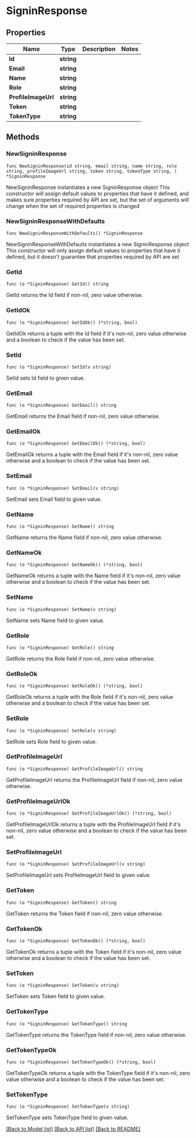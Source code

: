 # SigninResponse

## Properties

Name | Type | Description | Notes
------------ | ------------- | ------------- | -------------
**Id** | **string** |  | 
**Email** | **string** |  | 
**Name** | **string** |  | 
**Role** | **string** |  | 
**ProfileImageUrl** | **string** |  | 
**Token** | **string** |  | 
**TokenType** | **string** |  | 

## Methods

### NewSigninResponse

`func NewSigninResponse(id string, email string, name string, role string, profileImageUrl string, token string, tokenType string, ) *SigninResponse`

NewSigninResponse instantiates a new SigninResponse object
This constructor will assign default values to properties that have it defined,
and makes sure properties required by API are set, but the set of arguments
will change when the set of required properties is changed

### NewSigninResponseWithDefaults

`func NewSigninResponseWithDefaults() *SigninResponse`

NewSigninResponseWithDefaults instantiates a new SigninResponse object
This constructor will only assign default values to properties that have it defined,
but it doesn't guarantee that properties required by API are set

### GetId

`func (o *SigninResponse) GetId() string`

GetId returns the Id field if non-nil, zero value otherwise.

### GetIdOk

`func (o *SigninResponse) GetIdOk() (*string, bool)`

GetIdOk returns a tuple with the Id field if it's non-nil, zero value otherwise
and a boolean to check if the value has been set.

### SetId

`func (o *SigninResponse) SetId(v string)`

SetId sets Id field to given value.


### GetEmail

`func (o *SigninResponse) GetEmail() string`

GetEmail returns the Email field if non-nil, zero value otherwise.

### GetEmailOk

`func (o *SigninResponse) GetEmailOk() (*string, bool)`

GetEmailOk returns a tuple with the Email field if it's non-nil, zero value otherwise
and a boolean to check if the value has been set.

### SetEmail

`func (o *SigninResponse) SetEmail(v string)`

SetEmail sets Email field to given value.


### GetName

`func (o *SigninResponse) GetName() string`

GetName returns the Name field if non-nil, zero value otherwise.

### GetNameOk

`func (o *SigninResponse) GetNameOk() (*string, bool)`

GetNameOk returns a tuple with the Name field if it's non-nil, zero value otherwise
and a boolean to check if the value has been set.

### SetName

`func (o *SigninResponse) SetName(v string)`

SetName sets Name field to given value.


### GetRole

`func (o *SigninResponse) GetRole() string`

GetRole returns the Role field if non-nil, zero value otherwise.

### GetRoleOk

`func (o *SigninResponse) GetRoleOk() (*string, bool)`

GetRoleOk returns a tuple with the Role field if it's non-nil, zero value otherwise
and a boolean to check if the value has been set.

### SetRole

`func (o *SigninResponse) SetRole(v string)`

SetRole sets Role field to given value.


### GetProfileImageUrl

`func (o *SigninResponse) GetProfileImageUrl() string`

GetProfileImageUrl returns the ProfileImageUrl field if non-nil, zero value otherwise.

### GetProfileImageUrlOk

`func (o *SigninResponse) GetProfileImageUrlOk() (*string, bool)`

GetProfileImageUrlOk returns a tuple with the ProfileImageUrl field if it's non-nil, zero value otherwise
and a boolean to check if the value has been set.

### SetProfileImageUrl

`func (o *SigninResponse) SetProfileImageUrl(v string)`

SetProfileImageUrl sets ProfileImageUrl field to given value.


### GetToken

`func (o *SigninResponse) GetToken() string`

GetToken returns the Token field if non-nil, zero value otherwise.

### GetTokenOk

`func (o *SigninResponse) GetTokenOk() (*string, bool)`

GetTokenOk returns a tuple with the Token field if it's non-nil, zero value otherwise
and a boolean to check if the value has been set.

### SetToken

`func (o *SigninResponse) SetToken(v string)`

SetToken sets Token field to given value.


### GetTokenType

`func (o *SigninResponse) GetTokenType() string`

GetTokenType returns the TokenType field if non-nil, zero value otherwise.

### GetTokenTypeOk

`func (o *SigninResponse) GetTokenTypeOk() (*string, bool)`

GetTokenTypeOk returns a tuple with the TokenType field if it's non-nil, zero value otherwise
and a boolean to check if the value has been set.

### SetTokenType

`func (o *SigninResponse) SetTokenType(v string)`

SetTokenType sets TokenType field to given value.



[[Back to Model list]](../README.md#documentation-for-models) [[Back to API list]](../README.md#documentation-for-api-endpoints) [[Back to README]](../README.md)


